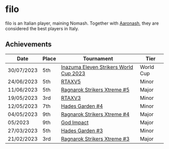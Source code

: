 # filo

filo is an Italian player, maining Nomash. Together with [Aaronash](aaronash.md),
they are considered the best players in Italy.

## Achievements

|Date|Place|Tournament|Tier|
|-|-|-|-|
| 30/07/2023 | 5th | [Inazuma Eleven Strikers World Cup 2023](/inapedia/tournaments/worldcup.md) | World Cup |
| 24/06/2023 | 5th | [RTAXV5](/inapedia/tournaments/rtaxv/rtaxv5.md) | Minor |
| 11/06/2023 | 5th | [Ragnarok Strikers Xtreme #5](/inapedia/tournaments/ragna/ragnax5.md) | Major |
| 19/05/2023 | 3rd | [RTAXV3](/inapedia/tournaments/rtaxv/rtaxv3.md) | Minor |
| 12/05/2023 | 7th | [Hades Garden #4](/inapedia/tournaments/hg/hg4.md) | Minor |
| 04/05/2023 | 9th | [Ragnarok Strikers Xtreme #4](/inapedia/tournaments/ragna/ragnax4.md) | Major |
| 05/2023 | 9th | [God Impact](/inapedia/tournaments/misc/godimpact.md) | Major |
| 27/03/2023 | 5th | [Hades Garden #3](/inapedia/tournaments/hg/hg3.md) | Minor |
| 21/02/2023 | 3rd | [Ragnarok Strikers Xtreme #3](/inapedia/tournaments/ragna/ragnax3.md) | Major |


